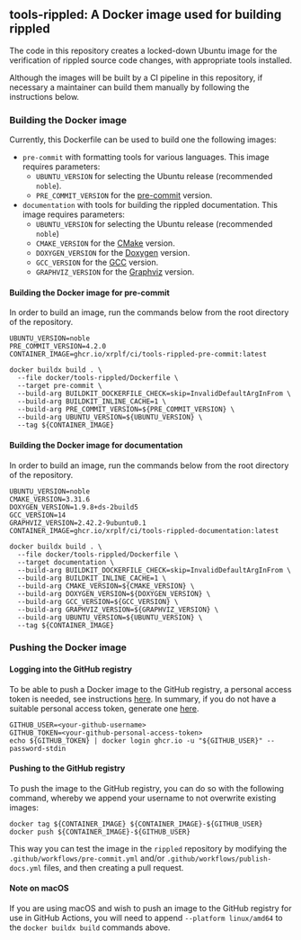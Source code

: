 ## tools-rippled: A Docker image used for building rippled

The code in this repository creates a locked-down Ubuntu image for the
verification of rippled source code changes, with appropriate tools installed.

Although the images will be built by a CI pipeline in this repository, if
necessary a maintainer can build them manually by following the instructions
below.

### Building the Docker image

Currently, this Dockerfile can be used to build one the following images:

* `pre-commit` with formatting tools for various languages. This image requires
  parameters:
  * `UBUNTU_VERSION` for selecting the Ubuntu release (recommended `noble`).
  * `PRE_COMMIT_VERSION` for the [pre-commit](https://pre-commit.com/) version.
* `documentation` with tools for building the rippled documentation. This image
  requires parameters:
  * `UBUNTU_VERSION` for selecting the Ubuntu release (recommended `noble`)
  * `CMAKE_VERSION` for the [CMake](https://cmake.org/) version.
  * `DOXYGEN_VERSION` for the [Doxygen](https://www.doxygen.nl/) version.
  * `GCC_VERSION` for the [GCC](https://gcc.gnu.org/) version.
  * `GRAPHVIZ_VERSION` for the [Graphviz](https://graphviz.org/) version.

#### Building the Docker image for pre-commit

In order to build an image, run the commands below from the root directory of
the repository.

```shell
UBUNTU_VERSION=noble
PRE_COMMIT_VERSION=4.2.0
CONTAINER_IMAGE=ghcr.io/xrplf/ci/tools-rippled-pre-commit:latest

docker buildx build . \
  --file docker/tools-rippled/Dockerfile \
  --target pre-commit \
  --build-arg BUILDKIT_DOCKERFILE_CHECK=skip=InvalidDefaultArgInFrom \
  --build-arg BUILDKIT_INLINE_CACHE=1 \
  --build-arg PRE_COMMIT_VERSION=${PRE_COMMIT_VERSION} \
  --build-arg UBUNTU_VERSION=${UBUNTU_VERSION} \
  --tag ${CONTAINER_IMAGE}
```

#### Building the Docker image for documentation

In order to build an image, run the commands below from the root directory of
the repository.

```shell
UBUNTU_VERSION=noble
CMAKE_VERSION=3.31.6
DOXYGEN_VERSION=1.9.8+ds-2build5
GCC_VERSION=14
GRAPHVIZ_VERSION=2.42.2-9ubuntu0.1
CONTAINER_IMAGE=ghcr.io/xrplf/ci/tools-rippled-documentation:latest

docker buildx build . \
  --file docker/tools-rippled/Dockerfile \
  --target documentation \
  --build-arg BUILDKIT_DOCKERFILE_CHECK=skip=InvalidDefaultArgInFrom \
  --build-arg BUILDKIT_INLINE_CACHE=1 \
  --build-arg CMAKE_VERSION=${CMAKE_VERSION} \
  --build-arg DOXYGEN_VERSION=${DOXYGEN_VERSION} \
  --build-arg GCC_VERSION=${GCC_VERSION} \
  --build-arg GRAPHVIZ_VERSION=${GRAPHVIZ_VERSION} \
  --build-arg UBUNTU_VERSION=${UBUNTU_VERSION} \
  --tag ${CONTAINER_IMAGE}
```

### Pushing the Docker image

#### Logging into the GitHub registry

To be able to push a Docker image to the GitHub registry, a personal access
token is needed, see instructions [here](https://docs.github.com/en/packages/working-with-a-github-packages-registry/working-with-the-container-registry#authenticating-with-a-personal-access-token-classic).
In summary, if you do not have a suitable personal access token, generate one
[here](https://github.com/settings/tokens/new?scopes=write:packages).

```shell
GITHUB_USER=<your-github-username>
GITHUB_TOKEN=<your-github-personal-access-token>
echo ${GITHUB_TOKEN} | docker login ghcr.io -u "${GITHUB_USER}" --password-stdin
```

#### Pushing to the GitHub registry

To push the image to the GitHub registry, you can do so with the following
command, whereby we append your username to not overwrite existing images:

```shell
docker tag ${CONTAINER_IMAGE} ${CONTAINER_IMAGE}-${GITHUB_USER}
docker push ${CONTAINER_IMAGE}-${GITHUB_USER}
```

This way you can test the image in the `rippled` repository by modifying the
`.github/workflows/pre-commit.yml` and/or `.github/workflows/publish-docs.yml`
files, and then creating a pull request.

#### Note on macOS

If you are using macOS and wish to push an image to the GitHub registry for use
in GitHub Actions, you will need to append `--platform linux/amd64` to the
`docker buildx build` commands above.
